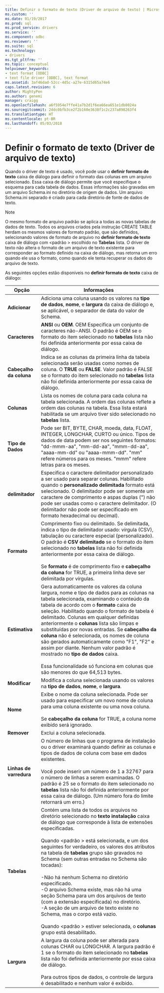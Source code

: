 ```yaml
---
title: Definir o formato de texto (Driver de arquivo de texto) | Microsoft Docs
ms.custom: ''
ms.date: 01/19/2017
ms.prod: sql
ms.prod_service: drivers
ms.service: ''
ms.component: odbc
ms.reviewer: ''
ms.suite: sql
ms.technology:
- drivers
ms.tgt_pltfrm: ''
ms.topic: conceptual
helpviewer_keywords:
- text format [ODBC]
- text file driver [ODBC], text format
ms.assetid: 3af46dad-52cc-4d5c-a27e-6315d65a74e6
caps.latest.revision: 6
author: MightyPen
ms.author: genemi
manager: craigg
ms.openlocfilehash: a6f5954e7ffe41a7b2d1f6ea66ea651e1db8024a
ms.sourcegitcommit: 2ddc0bfb3ce2f2b160e3638f1c2c237a898263f4
ms.translationtype: HT
ms.contentlocale: pt-BR
ms.lasthandoff: 05/03/2018
---
```

# <a name="defining-text-format-text-file-driver"></a>Definir o formato de texto (Driver de arquivo de texto)
Quando o driver de texto é usado, você pode usar o **definir formato de texto** caixa de diálogo para definir o formato das colunas em um arquivo selecionado. Essa caixa de diálogo permite que você especifique o esquema para cada tabela de dados. Essas informações são gravadas em um arquivo Schema.ini no diretório de origem de dados. Um arquivo Schema.ini separado é criado para cada diretório de fonte de dados de texto.  
  
> [!NOTE]  
>  O mesmo formato de arquivo padrão se aplica a todas as novas tabelas de dados de texto. Todos os arquivos criados pela instrução CREATE TABLE herdam os mesmos valores de formato padrão, que são definidos, selecionando valores de formato de arquivo no **definir formato de texto** caixa de diálogo com \<padrão > escolhido no **Tabelas** lista. O driver de texto não altera o formato de um arquivo de texto existente para corresponder ao formato definido na caixa de diálogo, mas retorna um erro quando ele usa o formato, como quando ele tenta recuperar os dados do arquivo de texto.  
  
 As seguintes opções estão disponíveis no **definir formato de texto** caixa de diálogo:  
  
|Opção|Informações|  
|------------|-----------------|  
|**Adicionar**|Adiciona uma coluna usando os valores na **tipo de dados**, **nome**, e **largura** da caixa de diálogo e, se aplicável, o separador de data do valor de Schema.|  
|**Caracteres**|**ANSI** ou **OEM**. OEM Especifica um conjunto de caracteres não-ANSI. O padrão é OEM se o formato do item selecionado no **tabelas** lista não foi definida anteriormente por essa caixa de diálogo.|  
|**Cabeçalho da coluna**|Indica se as colunas da primeira linha da tabela selecionada serão usadas como nomes de coluna. O **TRUE** ou **FALSE**. Valor padrão é FALSE se o formato do item selecionado no **tabelas** lista não foi definida anteriormente por essa caixa de diálogo.|  
|**Colunas**|Lista os nomes de coluna para cada coluna na tabela selecionada. A ordem das colunas reflete a ordem das colunas na tabela. Essa lista estará habilitada se um arquivo tiver sido selecionado no **tabelas** lista.|  
|**Tipo de Dados**|Pode ser BIT, BYTE, CHAR, moeda, data, FLOAT, INTEGER, LONGCHAR, CURTO ou único. Tipos de dados de data podem ser nos seguintes formatos: "dd-mmm-aa", "mm-dd-aa", "mmm-dd-aa", "aaaa-mm-dd" ou "aaaa-mmm-dd". "mm" refere números para os meses. "mmm" refere letras para os meses.|  
|**delimitador**|Especifica o caractere delimitador personalizado a ser usado para separar colunas. Habilitado quando o **personalizado delimitada** formato está selecionado. O delimitador pode ser somente um caractere de comprimento e aspas duplas (") não pode ser usadas como o caractere delimitador. (O delimitador não pode ser especificado em formato hexadecimal ou decimal).|  
|**Formato**|Comprimento fixo ou delimitado. Se delimitada, indica o tipo de delimitador usado: vírgula (CSV), tabulação ou caractere especial (personalizado). O padrão é **CSV delimitado** se o formato do item selecionado no **tabelas** lista não foi definida anteriormente por essa caixa de diálogo.<br /><br /> Se **formato** é de comprimento fixo e **cabeçalho da coluna** for TRUE, a primeira linha deve ser delimitada por vírgulas.|  
|**Estimativa**|Gera automaticamente os valores da coluna largura, nome e tipo de dados para as colunas na tabela selecionada, examinando o conteúdo da tabela de acordo com o **formato** caixa de seleção. Habilitado quando o formato de tabela é delimitado. Colunas em qualquer definidas anteriormente o **colunas** lista são limpas e substituídas por novas entradas. Se **cabeçalho da coluna** não é selecionada, os nomes de coluna são gerados automaticamente como "F1", "F2" e assim por diante. Nenhum valor padrão é mostrado no **tipo de dados** caixa.<br /><br /> Essa funcionalidade só funciona em colunas que são menores do que 64,513 bytes.|  
|**Modificar**|Modifica a coluna selecionada usando os valores na **tipo de dados**, **nome**, e **largura**.|  
|**Nome**|Exibe o nome da coluna selecionada. Pode ser usado para especificar um novo nome de coluna para uma coluna existente ou uma nova coluna.<br /><br /> Se **cabeçalho da coluna** for TRUE, a coluna nome exibido será ignorado.|  
|**Remover**|Exclui a coluna selecionada.|  
|**Linhas de varredura**|O número de linhas que o programa de instalação ou o driver examinará quando definir as colunas e tipos de dados de coluna com base em dados existentes.<br /><br /> Você pode inserir um número de 1 a 32767 para o número de linhas a serem examinadas. O padrão é 25 se o formato do item selecionado no **tabelas** lista não foi definida anteriormente por essa caixa de diálogo. (Um número fora do limite retornará um erro.)|  
|**Tabelas**|Contém uma lista de todos os arquivos no diretório selecionado no **texto instalação** caixa de diálogo que corresponde à lista de extensões especificadas.<br /><br /> Quando \<padrão > está selecionada, e um dos seguintes for verdadeiro, os valores dos atributos na tabela de **tabelas** grupo são gravados no Schema (sem outras entradas no Schema são tocadas):<br /><br /> -Não há nenhum Schema no diretório especificado.<br />-O arquivo Schema existe, mas não há uma seção Schema para um dos arquivos de texto (com a extensão especificada) no diretório.<br />-A seção de um arquivo de texto existe no Schema, mas o corpo está vazio.<br /><br /> Quando \<padrão > estiver selecionada, o **colunas** grupo está desabilitado.|  
|**Largura**|A largura da coluna pode ser alterada para colunas CHAR ou LONGCHAR. A largura padrão é 1 se o formato do item selecionado no **tabelas** lista não foi definida anteriormente por essa caixa de diálogo.<br /><br /> Para outros tipos de dados, o controle de largura é desabilitado e nenhum valor é exibido.|
